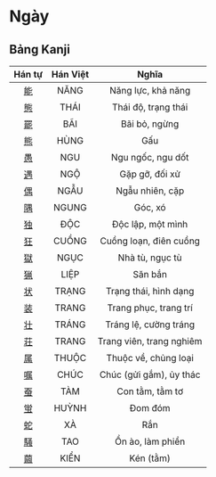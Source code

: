<link href="styles.css" rel="stylesheet">

# Ngày

## Bảng Kanji

| Hán tự | Hán Việt | Nghĩa |
| :---: | :---: | :---: |
| [<span class="stroke-order">能</span>](https://www.tiengnhatdongian.com/kanji/giai-nghia-kanji-%E8%83%BD) | NĂNG | Năng lực, khả năng |
| [<span class="stroke-order">態</span>](https://www.tiengnhatdongian.com/kanji/giai-nghia-kanji-%E6%85%8B) | THÁI | Thái độ, trạng thái |
| [<span class="stroke-order">罷</span>](https://www.tiengnhatdongian.com/kanji/giai-nghia-kanji-%E7%BD%B7) | BÃI | Bãi bỏ, ngừng |
| [<span class="stroke-order">熊</span>](https://www.tiengnhatdongian.com/kanji/giai-nghia-kanji-%E7%86%8A) | HÙNG | Gấu |
| [<span class="stroke-order">愚</span>](https://www.tiengnhatdongian.com/kanji/giai-nghia-kanji-%E6%84%9A) | NGU | Ngu ngốc, ngu dốt |
| [<span class="stroke-order">遇</span>](https://www.tiengnhatdongian.com/kanji/giai-nghia-kanji-%E9%81%87) | NGỘ | Gặp gỡ, đối xử |
| [<span class="stroke-order">偶</span>](https://www.tiengnhatdongian.com/kanji/giai-nghia-kanji-%E5%81%B6) | NGẪU | Ngẫu nhiên, cặp |
| [<span class="stroke-order">隅</span>](https://www.tiengnhatdongian.com/kanji/giai-nghia-kanji-%E9%9A%85) | NGUNG | Góc, xó |
| [<span class="stroke-order">独</span>](https://www.tiengnhatdongian.com/kanji/giai-nghia-kanji-%E7%8B%AC) | ĐỘC | Độc lập, một mình |
| [<span class="stroke-order">狂</span>](https://www.tiengnhatdongian.com/kanji/giai-nghia-kanji-%E7%8B%82) | CUỒNG | Cuồng loạn, điên cuồng |
| [<span class="stroke-order">獄</span>](https://www.tiengnhatdongian.com/kanji/giai-nghia-kanji-%E7%8D%84) | NGỤC | Nhà tù, ngục tù |
| [<span class="stroke-order">猟</span>](https://www.tiengnhatdongian.com/kanji/giai-nghia-kanji-%E7%8C%9F) | LIỆP | Săn bắn |
| [<span class="stroke-order">状</span>](https://www.tiengnhatdongian.com/kanji/giai-nghia-kanji-%E7%8A%B6) | TRẠNG | Trạng thái, hình dạng |
| [<span class="stroke-order">装</span>](https://www.tiengnhatdongian.com/kanji/giai-nghia-kanji-%E8%A3%85) | TRANG | Trang phục, trang trí |
| [<span class="stroke-order">壮</span>](https://www.tiengnhatdongian.com/kanji/giai-nghia-kanji-%E5%A3%AE) | TRÁNG | Tráng lệ, cường tráng |
| [<span class="stroke-order">荘</span>](https://www.tiengnhatdongian.com/kanji/giai-nghia-kanji-%E8%8D%98) | TRANG | Trang viên, trang nghiêm |
| [<span class="stroke-order">属</span>](https://www.tiengnhatdongian.com/kanji/giai-nghia-kanji-%E5%B1%9E) | THUỘC | Thuộc về, chủng loại |
| [<span class="stroke-order">嘱</span>](https://www.tiengnhatdongian.com/kanji/giai-nghia-kanji-%E5%98%B1) | CHÚC | Chúc (gửi gắm), ủy thác |
| [<span class="stroke-order">蚕</span>](https://www.tiengnhatdongian.com/kanji/giai-nghia-kanji-%E8%9A%95) | TÀM | Con tằm, tằm tơ |
| [<span class="stroke-order">蛍</span>](https://www.tiengnhatdongian.com/kanji/giai-nghia-kanji-%E8%9B%8D) | HUỲNH | Đom đóm |
| [<span class="stroke-order">蛇</span>](https://www.tiengnhatdongian.com/kanji/giai-nghia-kanji-%E8%9B%87) | XÀ | Rắn |
| [<span class="stroke-order">騒</span>](https://www.tiengnhatdongian.com/kanji/giai-nghia-kanji-%E9%A8%92) | TAO | Ồn ào, làm phiền |
| [<span class="stroke-order">繭</span>](https://www.tiengnhatdongian.com/kanji/giai-nghia-kanji-%E7%B9%AD) | KIỂN | Kén (tằm) |

